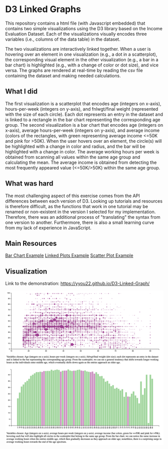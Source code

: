 # D3 Linked Graphs

This repository contains a html file (with Javascript embedded) that contains two simple visualizations using the D3 library based on the Income Evaluation Dataset. Each of the visualizations visually encodes three variables (i.e., columns of the data table) in the dataset.

The two visualizations are interactively linked together. When a user is hovering over an element in one visualization (e.g., a dot in a scatterplot), the corresponding visual element in the other visualization (e.g., a bar in a bar chart) is highlighted (e.g., with a change of color or dot size), and vice versa. The graphs are rendered at real-time by reading the csv file containing the dataset and making needed calculations.

## What I did

The first visualization is a scatterplot that encodes age (integers on x-axis), hours-per-week (integers on y-axis), and fnlwgt/final weight (represented with the size of each circle). Each dot represents an entry in the dataset and is linked to a rectangle in the bar chart representing the corresponding age group. The second visualization is a bar chart that encodes age (integers on x-axis), average hours-per-week (integers on y-axis), and average income (colors of the rectangles, with green representing average income <=50K and pink for >50K). When the user hovers over an element, the circle(s) will be highlighted with a change in color and radius, and the bar will be highlighted with a change in color. The average working hours per week is obtained from scanning all values within the same age group and calculating the mean. The average income is obtained from detecting the most frequently appeared value (<=50K/>50K) within the same age group.

## What was hard

The most challenging aspect of this exercise comes from the API differences between each version of D3. Looking up tutorials and resources is therefore difficult, as the functions that work in one tutorial may be renamed or non-existent in the version I selected for my implementation. Therefore, there was an additional process of "translating" the syntax from one version to another. Furthermore, there is also a small learning curve from my lack of experience in JavaScript.

## Main Resources

[Bar Chart Example](https://bl.ocks.org/anonymous/bc5a9691a3417b403d4e8ade3297afa3/3a2434c1c2849e476791e581754ec27e055db4d6)
[Linked Plots Example](http://bl.ocks.org/kbroman/ded6a0784706a109c3a5)
[Scatter Plot Example](https://d3-graph-gallery.com/graph/scatter_basic.html)

## Visualization

Link to the demonstration: https://yyou22.github.io/D3-Linked-Graph/

<p align="center">
    <img src="illustration.png" width="1000"\>
</p>